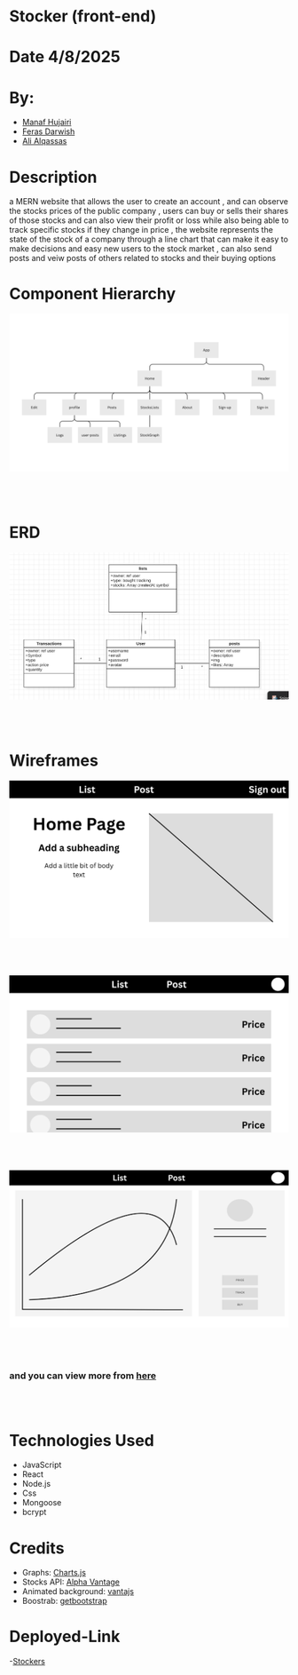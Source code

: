 # Stocker (front-end)

# Date 4/8/2025

# By:

- [Manaf Hujairi](https://github.com/Manaf-10)
- [Feras Darwish](https://github.com/alqaassass)
- [Ali Alqassas](https://github.com/alqaassass)

# Description

a MERN website that allows the user to create an account ,
and can observe the stocks prices of the public company , users can buy or sells
their shares of those stocks and can also view their profit or loss while also being
able to track specific stocks if they change in price , the website represents the
state of the stock of a company through a line chart that can make it easy to
make decisions and easy new users to the stock market , can also send posts and veiw posts of others related to stocks and their buying options

# Component Hierarchy
![img](./readMeImgs/lastDay.png)
<br><br>
<br><br>

# ERD
![img](./readMeImgs/image.png)
<br><br>
<br><br>

# Wireframes

![img](./readMeImgs/3.png)
<br><br>
<br><br>

![img](./readMeImgs/4.png)
<br><br>
<br><br>

![img](./readMeImgs/5.png)
<br><br>
<br><br>


### and you can view more from  [here](https://www.canva.com/design/DAGvYY53A_A/Ys5SFNqTUrPE1dNtHWTxYQ/edit)
<br><br>

# Technologies Used

- JavaScript
- React
- Node.js
- Css
- Mongoose
- bcrypt

# Credits

- Graphs: [Charts.js](https://www.chartjs.org)
- Stocks API: [Alpha Vantage](https://www.alphavantage.co)
- Animated  background: [vantajs](https://www.vantajs.com/)
- Boostrab: [getbootstrap](https://getbootstrap.com/)

# Deployed-Link
-[Stockers](https://stockers.surge.sh/)
